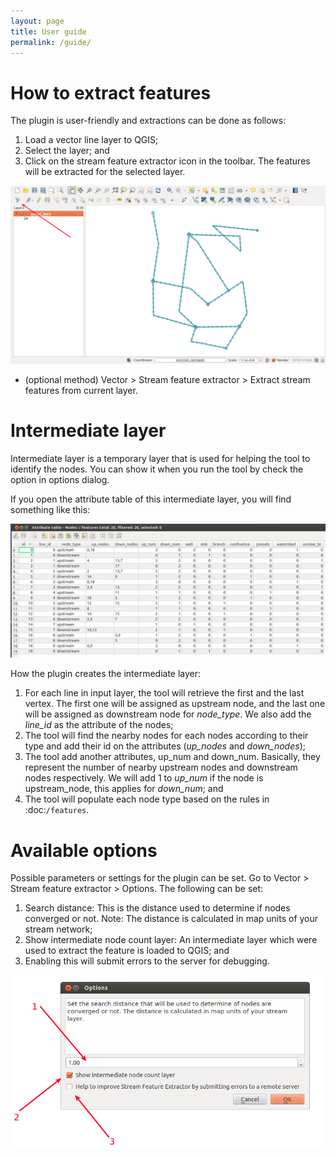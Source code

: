 ```yaml
---
layout: page
title: User guide
permalink: /guide/
---
```


# How to extract features
The plugin is user-friendly and extractions can be done as follows:
1. Load a vector line layer to QGIS;
2. Select the layer; and
3. Click on the stream feature extractor icon in the toolbar. The features will be extracted for the selected layer.

![icon](/images/ui/toolbar_icon.png)

- (optional method) Vector > Stream feature extractor > Extract stream features from current layer.

# Intermediate layer
Intermediate layer is a temporary layer that is used for helping the tool to identify the nodes. You can show it when you run the tool by check the option
in options dialog.

If you open the attribute table of this intermediate layer, you will find something like this:

![intermediate_layer](/images/ui/intermediate_layer.png)

How the plugin creates the intermediate layer:
1. For each line in input layer, the tool will retrieve the first and the last
   vertex. The first one will be assigned as upstream node,
   and the last one will be assigned as downstream node for *node_type*. We
   also add the *line_id* as the attribute of the nodes;
2. The tool will find the nearby nodes for each nodes according to their type
   and add their id on the attributes (*up_nodes* and *down_nodes*);
3. The tool add another attributes, up_num and down_num. Basically,
   they represent the number of nearby upstream nodes and downstream nodes
   respectively. We will add 1 to *up_num* if the node is upstream_node,
   this applies for *down_num*; and
4. The tool will populate each node type based on the rules in :doc:`/features`.

# Available options
Possible parameters or settings for the plugin can be set. Go to Vector > Stream feature extractor > Options. The following can be set:
1. Search distance: This is the distance used to determine if nodes converged or not. Note: The distance is calculated in map units of your stream network;
2. Show intermediate node count layer: An intermediate layer which were used to extract the feature is loaded to QGIS; and
3. Enabling this will submit errors to the server for debugging.

![options](/images/ui/options_dialog.png)

